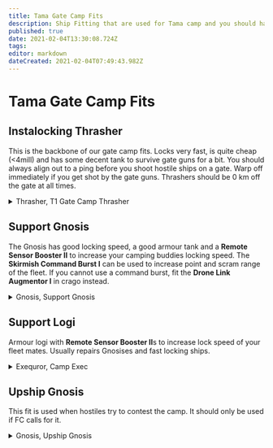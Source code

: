 ```yaml
---
title: Tama Gate Camp Fits
description: Ship Fitting that are used for Tama camp and you should have ready to  go in Nourvukaiken/Tama
published: true
date: 2021-02-04T13:30:08.724Z
tags: 
editor: markdown
dateCreated: 2021-02-04T07:49:43.982Z
---
```


# Tama Gate Camp Fits
## Instalocking Thrasher
This is the backbone of our gate camp fits. Locks very fast, is quite cheap (<4mill) and has some decent tank to survive gate guns for a bit. 
You should always align out to a ping before you shoot hostile ships on a gate. Warp off immediately if  you get shot by the gate guns. 
Thrashers should be 0 km off the gate at all times.
<details>
  <summary>Thrasher, T1 Gate Camp Thrasher</summary>

[Thrasher, T1 Gate Camp Thrasher]
Gyrostabilizer I  
Damage Control I

F-90 Compact Sensor Booster
F-90 Compact Sensor Booster
Faint Scoped Warp Disruptor

280mm Howitzer Artillery I
280mm Howitzer Artillery I
280mm Howitzer Artillery I
280mm Howitzer Artillery I
280mm Howitzer Artillery I
280mm Howitzer Artillery I
280mm Howitzer Artillery I

Small Transverse Bulkhead I
Small Transverse Bulkhead I
Small Targeting System Subcontroller I




EMP S x1000
Republic Fleet EMP S x200
Scan Resolution Script x2
</details>

## Support Gnosis

The Gnosis has good locking speed, a good armour tank and a **Remote Sensor Booster II** to increase your camping buddies locking speed. The **Skirmish Command Burst I** can be used to increase point and scram range of the fleet. If you cannot use a command burst, fit the **Drone Link Augmentor I** in crago instead. 
<details>
  <summary>Gnosis, Support Gnosis</summary>

[Gnosis, Gnosis Camp New]
Damage Control II
Multispectrum Energized Membrane II
Multispectrum Energized Membrane II
Magnetic Field Stabilizer II
Magnetic Field Stabilizer II
1600mm Crystalline Carbonide Restrained Plates

50MN Y-T8 Compact Microwarpdrive
Warp Disruptor II
Fleeting Compact Stasis Webifier
Remote Sensor Booster II
Sensor Booster II
Sensor Booster II

200mm Prototype Gauss Gun
200mm Prototype Gauss Gun
200mm Prototype Gauss Gun
200mm Prototype Gauss Gun
200mm Prototype Gauss Gun
Skirmish Command Burst I

Medium Trimark Armor Pump I
Medium Trimark Armor Pump I
Medium Trimark Armor Pump I



Valkyrie II x5
Light Armor Maintenance Bot I x5

Targeting Range Script x3
Caldari Navy Antimatter Charge M x1200
Scan Resolution Script x3
Evasive Maneuvers Charge x200
Interdiction Maneuvers Charge x300
Rapid Deployment Charge x200
Caldari Navy Iron Charge M x800
Drone Link Augmentor I x1
</details>

## Support Logi
Armour logi with **Remote Sensor Booster II**s to increase lock speed of your fleet mates. Usually repairs Gnosises and fast locking ships.
<details>
  <summary>Exequror, Camp Exec</summary>
  
[Exequror, Camp Exec]
Multispectrum Energized Membrane II
Multispectrum Energized Membrane II
Capacitor Power Relay II
Dark Blood Explosive Energized Membrane
Corpum C-Type Thermal Energized Membrane
800mm Steel Plates II

Remote Sensor Booster II
Remote Sensor Booster II
Cap Recharger II
10MN Monopropellant Enduring Afterburner

Medium Remote Armor Repairer II
Medium Remote Armor Repairer II
Medium Remote Armor Repairer II

Medium Trimark Armor Pump I
Medium Remote Repair Augmentor I
Medium Remote Repair Augmentor I



Warrior II x5
Light Armor Maintenance Bot I x5

Scan Resolution Script x2
ECCM Script x2
</details>


## Upship Gnosis
This fit is used when hostiles try to contest the camp. It should only be used if FC calls for it.
<details>
  <summary>Gnosis, Upship Gnosis</summary>

[Gnosis, Upship Gnosis]
Damage Control II
Reinforced Bulkheads II
Reinforced Bulkheads II
Reinforced Bulkheads II
Reinforced Bulkheads II
Mark I Compact Reinforced Bulkheads

50MN Y-T8 Compact Microwarpdrive
Initiated Compact Warp Disruptor
Fleeting Compact Stasis Webifier
Initiated Compact Warp Scrambler
Medium Compact Pb-Acid Cap Battery
Medium Micro Jump Drive

Heavy Ion Blaster II
Heavy Ion Blaster II
Heavy Ion Blaster II
Heavy Ion Blaster II
Heavy Ion Blaster II
Medium Gremlin Compact Energy Neutralizer

Medium Transverse Bulkhead I
Medium Transverse Bulkhead I
Medium Transverse Bulkhead I



Warrior II x5
Valkyrie II x5

Null M x2000
Void M x2000
Antimatter Charge M x2000
Caldari Navy Antimatter Charge M x1000


</details>

